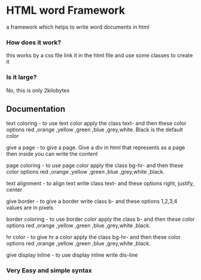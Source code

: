 # HTML word Framework

a framework which helps to write word documents in html

### How does it work?

this works by a css file link it in the html file and use some classes to create it 

### Is it large?

No, this is only 2kilobytes

## Documentation

text coloring - to use text color apply the class text- and then these color options red ,orange ,yellow ,green ,blue ,grey,white. Black is the default color

give a page - to give a page. Give a div in html that represents as a page then inside you can write the content

page coloring - to use page color apply the class bg-hr- and then these color options red ,orange ,yellow ,green ,blue ,grey,white ,black.

text alignment - to align text write class text- and these options right, justify, center

give border - to give a border write class b- and these options 1,2,3,4 values are in pixels

border coloring - to use border color apply the class b- and then these color options red ,orange ,yellow ,green ,blue ,grey,white ,black.

hr color - to give hr a color apply the class bg-hr- and then these color options red ,orange ,yellow ,green ,blue ,grey,white ,black.

give display inline - to use display inline write dis-line 

### Very Easy and simple syntax
